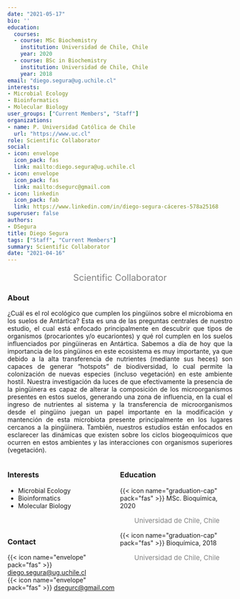 ```yaml
---
date: "2021-05-17"
bio: ''
education:
  courses:
  - course: MSc Biochemistry  
    institution: Universidad de Chile, Chile 
    year: 2020
  - course: BSc in Biochemistry 
    institution: Universidad de Chile, Chile
    year: 2018
email: "diego.segura@ug.uchile.cl"
interests:
- Microbial Ecology
- Bioinformatics
- Molecular Biology
user_groups: ["Current Members", "Staff"]
organizations:
- name: P. Universidad Católica de Chile
  url: "https://www.uc.cl"
role: Scientific Collaborator
social:
- icon: envelope
  icon_pack: fas
  link: mailto:diego.segura@ug.uchile.cl
- icon: envelope
  icon_pack: fas
  link: mailto:dsegurc@gmail.com
- icon: linkedin
  icon_pack: fab
  link: https://www.linkedin.com/in/diego-segura-cáceres-578a25168
superuser: false
authors:
- DSegura
title: Diego Segura
tags: ["Staff", "Current Members"]
summary: Scientific Collaborator
date: "2021-04-16"
---
```

<p style="color:grey; font-size:20px; text-align:center;"> Scientific Collaborator </p>

<div style="text-align:justify;">

<h3> About </h3>

¿Cuál es el rol ecológico que cumplen los pingüinos sobre el microbioma en los suelos de Antártica? Esta es una de las preguntas centrales de nuestro estudio, el cual está enfocado principalmente en descubrir que tipos de organismos (procariontes y/o eucariontes) y qué rol cumplen en los suelos influenciados por pingüineras en Antártica. Sabemos a día de hoy que la importancia de los pingüinos en este ecosistema es muy importante, ya que debido a la alta transferencia de nutrientes (mediante sus heces) son capaces de generar “hotspots” de biodiversidad, lo cual permite la colonización de nuevas especies (incluso vegetación) en este ambiente hostil. Nuestra investigación da luces de que efectivamente la presencia de la pingüinera es capaz de alterar la composición de los microorganismos presentes en estos suelos, generando una zona de influencia, en la cual el ingreso de nutrientes al sistema y la transferencia de microorganismos desde el pingüino juegan un papel importante en la modificación y mantención de esta microbiota presente principalmente en los lugares cercanos a la pingüinera. También, nuestros estudios están enfocados en esclarecer las dinámicas que existen sobre los ciclos biogeoquímicos que ocurren en estos ambientes y las interacciones con organismos superiores (vegetación).<br>

</div>

<style>
.column-left{
  float: left;
  width: 50%;
  text-align: left;
}
.column-right{
  float: right;
  width: 50%;
  text-align: left;
}
</style>

<div class="column-left">

<h3> Interests </h3>

- Microbial Ecology
- Bioinformatics
- Molecular Biology

<br><br>
</div>

<div class="column-right">

<h3> Education </h3>
{{< icon name="graduation-cap" pack="fas" >}} MSc. Bioquímica, 2020
<p style="color:grey; font-size:15px; padding-left:32px;"> Universidad de Chile, Chile  </p>
{{< icon name="graduation-cap" pack="fas" >}} Bioquímica, 2018
<p style="color:grey; font-size:15px; padding-left:32px;"> Universidad de Chile, Chile </p>

<br><br>
</div>

<h3> Contact </h3>

{{< icon name="envelope" pack="fas" >}} diego.segura@ug.uchile.cl<br>
{{< icon name="envelope" pack="fas" >}} dsegurc@gmail.com<br>
<a href="mailto:diego.segura@ug.uchile.cl"><i class="fas fa-envelope"></i></a>
<a href="mailto:dsegurc@gmail.com"><i class="fas fa-envelope"></i></a>
<a href="https://www.linkedin.com/in/diego-segura-cáceres-578a25168"><i class="fab fa-linkedin"></i></a><br> 




